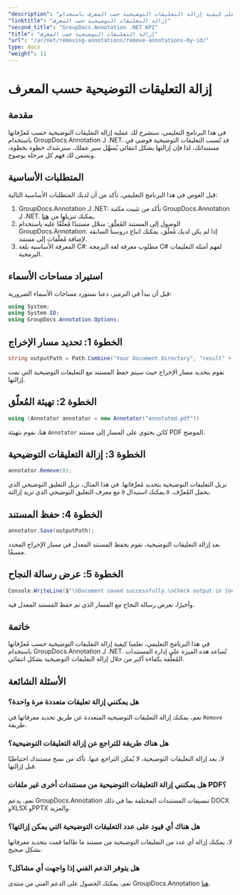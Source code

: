 ```yaml
---
"description": "تعرّف على كيفية إزالة التعليقات التوضيحية حسب المعرف باستخدام GroupDocs.Annotation لـ .NET. حسّن سير عمل مستنداتك بكفاءة."
"linktitle": "إزالة التعليقات التوضيحية حسب المعرف"
"second_title": "GroupDocs.Annotation .NET API"
"title": "إزالة التعليقات التوضيحية حسب المعرف"
"url": "/ar/net/removing-annotations/remove-annotations-by-id/"
type: docs
"weight": 11
---
```


# إزالة التعليقات التوضيحية حسب المعرف

## مقدمة
في هذا البرنامج التعليمي، سنشرح لك عملية إزالة التعليقات التوضيحية حسب مُعرِّفاتها باستخدام GroupDocs.Annotation لـ .NET. قد تُسبب التعليقات التوضيحية فوضى في مستنداتك، لذا فإن إزالتها بشكل انتقائي يُسهِّل سير عملك. سنرشدك خطوة بخطوة، ونضمن لك فهم كل مرحلة بوضوح.
## المتطلبات الأساسية
قبل الغوص في هذا البرنامج التعليمي، تأكد من أن لديك المتطلبات الأساسية التالية:
1. GroupDocs.Annotation لـ .NET: تأكد من تثبيت مكتبة GroupDocs.Annotation لـ .NET. يمكنك تنزيلها من [هنا](https://releases.groupdocs.com/annotation/net/).
2. الوصول إلى المستند المُعلّق: سجّل مستندًا مُعلّقًا عليه باستخدام GroupDocs.Annotation. إذا لم يكن لديك مُعلّق، يمكنك اتباع دروسنا السابقة لإضافة مُعلّقات إلى مستند.
3. المعرفة الأساسية بلغة C#: مطلوب معرفة لغة البرمجة C# لفهم أمثلة التعليمات البرمجية.

## استيراد مساحات الأسماء
قبل أن نبدأ في الترميز، دعنا نستورد مساحات الأسماء الضرورية:
```csharp
using System;
using System.IO;
using GroupDocs.Annotation.Options;
```

## الخطوة 1: تحديد مسار الإخراج
```csharp
string outputPath = Path.Combine("Your Document Directory", "result" + Path.GetExtension("input.pdf"));
```
نقوم بتحديد مسار الإخراج حيث سيتم حفظ المستند مع التعليقات التوضيحية التي تمت إزالتها.
## الخطوة 2: تهيئة المُعلّق
```csharp
using (Annotator annotator = new Annotator("annotated.pdf"))
```
هنا، نقوم بتهيئة `Annotator` كائن يحتوي على المسار إلى مستند PDF الموضح.
## الخطوة 3: إزالة التعليقات التوضيحية
```csharp
annotator.Remove(0);
```
نزيل التعليقات التوضيحية بتحديد مُعرِّفاتها. في هذا المثال، نزيل التعليق التوضيحي الذي يحمل المُعرِّف. `0`.يمكنك استبدال `0` مع معرف التعليق التوضيحي الذي تريد إزالته.
## الخطوة 4: حفظ المستند
```csharp
annotator.Save(outputPath);
```
بعد إزالة التعليقات التوضيحية، نقوم بحفظ المستند المعدل في مسار الإخراج المحدد مسبقًا.
## الخطوة 5: عرض رسالة النجاح
```csharp
Console.WriteLine($"\nDocument saved successfully.\nCheck output in {outputPath}.");
```
وأخيرًا، نعرض رسالة النجاح مع المسار الذي تم حفظ المستند المعدل فيه.

## خاتمة
في هذا البرنامج التعليمي، تعلمنا كيفية إزالة التعليقات التوضيحية حسب مُعرِّفاتها باستخدام GroupDocs.Annotation لـ .NET. تُساعد هذه الميزة على إدارة المستندات المُعلَّقة بكفاءة أكبر من خلال إزالة التعليقات التوضيحية بشكل انتقائي.
## الأسئلة الشائعة
### هل يمكنني إزالة تعليقات متعددة مرة واحدة؟
نعم، يمكنك إزالة التعليقات التوضيحية المتعددة عن طريق تحديد معرفاتها في `Remove` طريقة.
### هل هناك طريقة للتراجع عن إزالة التعليقات التوضيحية؟
لا، بعد إزالة التعليقات التوضيحية، لا يُمكن التراجع عنها. تأكد من نسخ مستندك احتياطيًا قبل إزالتها.
### هل يمكنني إزالة التعليقات التوضيحية من مستندات أخرى غير ملفات PDF؟
نعم، يدعم GroupDocs.Annotation تنسيقات المستندات المختلفة بما في ذلك DOCX وXLSX وPPTX والمزيد.
### هل هناك أي قيود على عدد التعليقات التوضيحية التي يمكن إزالتها؟
لا، يمكنك إزالة أي عدد من التعليقات التوضيحية من مستند ما طالما قمت بتحديد معرفاتها بشكل صحيح.
### هل يتوفر الدعم الفني إذا واجهت أي مشاكل؟
نعم، يمكنك الحصول على الدعم الفني من منتدى GroupDocs.Annotation [هنا](https://forum.groupdocs.com/c/annotation/10).